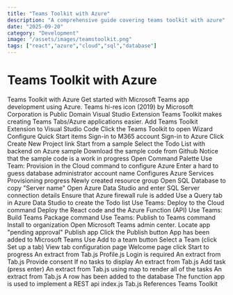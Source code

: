 ```yaml
---
title: "Teams Toolkit with Azure"
description: "A comprehensive guide covering teams toolkit with azure"
date: "2025-09-20"
category: "Development"
image: "/assets/images/teamstoolkit.png"
tags: ["react","azure","cloud","sql","database"]
---
```


# Teams Toolkit with Azure

Teams Toolkit with Azure Get started with Microsoft Teams app development using Azure. Teams hi-res icon (2019) by Microsoft Corporation is Public Domain Visual Studio Extension Teams Toolkit makes creating Teams Tabs/Azure applications easier. Add Teams Toolkit Extension to Visual Studio Code Click the Teams Toolkit to open Wizard Configure Quick Start items Sign-in to M365 account Sign-in to Azure Click Create New Project link Start from a sample Select the Todo List with backend on Azure sample Download the sample code from Github Notice that the sample code is a work in progress Open Command Palette Use Team: Provision in the Cloud command to configure Azure Enter a hard to guess database administrator account name Configures Azure Services Provisioning progress Newly created resource group Open SQL Database to copy "Server name" Open Azure Data Studio and enter SQL Server connection details Ensure that Azure firewall rule is added Use a Query tab in Azure Data Studio to create the Todo list Use Teams: Deploy to the Cloud command Deploy the React code and the Azure Function (API) Use Teams: Build Teams Package command Use Teams: Publish to Teams command Install to organization Open Microsoft Teams admin center. Locate app "pending approval" Publish app Click the Publish button App has been added to Microsoft Teams Use Add to a team button Select a Team (click Set up a tab) View tab configuration page Welcome page click Start to progress An extract from Tab.js Profile.js Login is required An extract from Tab.js Provide consent If no tasks to display An extract from Tab.js Add task (press enter) An extract from Tab.js using map to render all of the tasks An extract from Tab.js A row has been added to the database The function app is used to implement a REST api index.js Tab.js References Teams Toolkit
